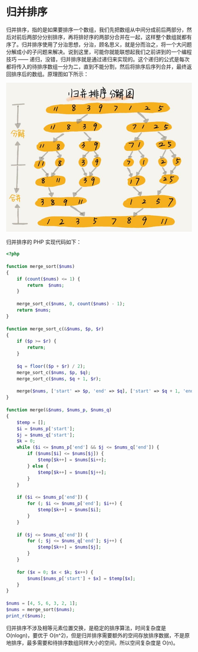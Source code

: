 # 归并排序

归并排序，指的是如果要排序一个数组，我们先把数组从中间分成前后两部分，然后对前后两部分分别排序，再将排好序的两部分合并在一起，这样整个数组就都有序了。归并排序使用了分治思想，分治，顾名思义，就是分而治之，将一个大问题分解成小的子问题来解决。说到这里，可能你就能联想起我们之前讲到的一个编程技巧 —— 递归，没错，归并排序就是通过递归来实现的。这个递归的公式是每次都将传入的待排序数组一分为二，直到不能分割，然后将排序后序列合并，最终返回排序后的数组。原理图如下所示：

![归并排序](img/merge_sort.jpeg)

归并排序的 PHP 实现代码如下：

```php
<?php

function merge_sort($nums)
{
    if (count($nums) <= 1) {
        return  $nums;
    }

    merge_sort_c($nums, 0, count($nums) - 1);
    return $nums;
}

function merge_sort_c(&$nums, $p, $r)
{
    if ($p >= $r) {
        return;
    }

    $q = floor(($p + $r) / 2);
    merge_sort_c($nums, $p, $q);
    merge_sort_c($nums, $q + 1, $r);

    merge($nums, ['start' => $p, 'end' => $q], ['start' => $q + 1, 'end' => $r]);
}

function merge(&$nums, $nums_p, $nums_q)
{
    $temp = [];
    $i = $nums_p['start'];
    $j = $nums_q['start'];
    $k = 0;
    while ($i <= $nums_p['end'] && $j <= $nums_q['end']) {
        if ($nums[$i] <= $nums[$j]) {
            $temp[$k++] = $nums[$i++];
        } else {
            $temp[$k++] = $nums[$j++];
        }
    }

    if ($i <= $nums_p['end']) {
        for (; $i <= $nums_p['end']; $i++) {
            $temp[$k++] = $nums[$i];
        }
    }

    if ($j <= $nums_q['end']) {
        for (; $j <= $nums_q['end']; $j++) {
            $temp[$k++] = $nums[$j];
        }
    }

    for ($x = 0; $x < $k; $x++) {
        $nums[$nums_p['start'] + $x] = $temp[$x];
    }
}

$nums = [4, 5, 6, 3, 2, 1];
$nums = merge_sort($nums);
print_r($nums);
```

归并排序不涉及相等元素位置交换，是稳定的排序算法，时间复杂度是 O(nlogn)，要优于 O(n^2)，但是归并排序需要额外的空间存放排序数据，不是原地排序，最多需要和待排序数组同样大小的空间，所以空间复杂度是 O(n)。